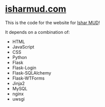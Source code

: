 # [isharmud.com](https://isharmud.com/)

This is the code for the website for [Ishar MUD](https://isharmud.com/)!

It depends on a combination of:
- HTML
- JavaScript
- CSS
- Python
- Flask
- Flask-Login
- Flask-SQLAlchemy
- Flask-WTForms
- Jinja2
- MySQL
- nginx
- uwsgi
